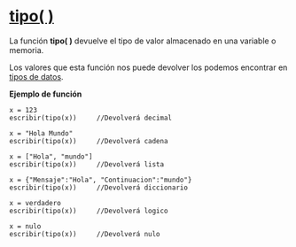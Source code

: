 
[tipo( )](#tipolink)
=====================

La función **tipo( )** devuelve el tipo de valor almacenado en una variable o memoria.

Los valores que esta función nos puede devolver los podemos encontrar en [tipos de datos](#tiposdedatoslink).

**Ejemplo de función**

```latino
x = 123
escribir(tipo(x))     //Devolverá decimal

x = "Hola Mundo"
escribir(tipo(x))     //Devolverá cadena

x = ["Hola", "mundo"]
escribir(tipo(x))     //Devolverá lista

x = {"Mensaje":"Hola", "Continuacion":"mundo"}
escribir(tipo(x))     //Devolverá diccionario

x = verdadero
escribir(tipo(x))     //Devolverá logico

x = nulo
escribir(tipo(x))     //Devolverá nulo
```
